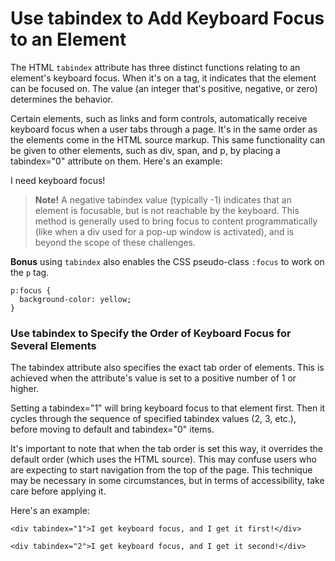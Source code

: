 # Use tabindex to Add Keyboard Focus to an Element

The HTML `tabindex` attribute has three distinct functions relating to an element's keyboard focus. When it's on a tag, it indicates that the element can be focused on. The value (an integer that's positive, negative, or zero) determines the behavior.

Certain elements, such as links and form controls, automatically receive keyboard focus when a user tabs through a page. It's in the same order as the elements come in the HTML source markup. This same functionality can be given to other elements, such as div, span, and p, by placing a tabindex="0" attribute on them. Here's an example:

<div tabindex="0">I need keyboard focus!</div>

> **Note!** A negative tabindex value (typically -1) indicates that an element is focusable, but is not reachable by the keyboard. This method is generally used to bring focus to content programmatically (like when a div used for a pop-up window is activated), and is beyond the scope of these challenges.

**Bonus** using `tabindex` also enables the CSS pseudo-class `:focus` to work on the `p` tag.

```
p:focus {
  background-color: yellow;
}
```

### Use tabindex to Specify the Order of Keyboard Focus for Several Elements

The tabindex attribute also specifies the exact tab order of elements. This is achieved when the attribute's value is set to a positive number of 1 or higher.

Setting a tabindex="1" will bring keyboard focus to that element first. Then it cycles through the sequence of specified tabindex values (2, 3, etc.), before moving to default and tabindex="0" items.

It's important to note that when the tab order is set this way, it overrides the default order (which uses the HTML source). This may confuse users who are expecting to start navigation from the top of the page. This technique may be necessary in some circumstances, but in terms of accessibility, take care before applying it.

Here's an example:
```
<div tabindex="1">I get keyboard focus, and I get it first!</div>

<div tabindex="2">I get keyboard focus, and I get it second!</div>
```
